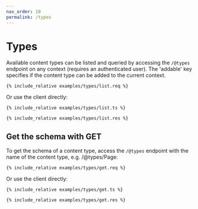 ```yaml
---
nav_order: 10
permalink: /types
---
```


# Types

Available content types can be listed and queried by accessing the `/@types` endpoint on any context (requires an authenticated user). The 'addable' key specifies if the content type can be added to the current context.

```
{% include_relative examples/types/list.req %}
```

Or use the client directly:

```
{% include_relative examples/types/list.ts %}
```

```
{% include_relative examples/types/list.res %}
```

## Get the schema with GET

To get the schema of a content type, access the `/@types` endpoint with the name of the content type, e.g. /@types/Page:

```
{% include_relative examples/types/get.req %}
```

Or use the client directly:

```
{% include_relative examples/types/get.ts %}
```

```
{% include_relative examples/types/get.res %}
```
